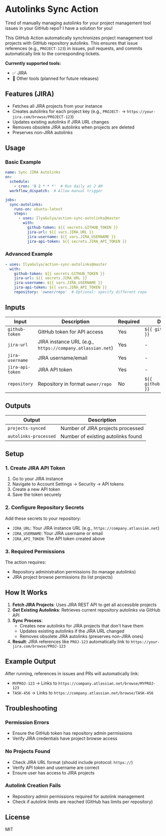 # Autolinks Sync Action

Tired of manually managing autolinks for your project management tool issues in your GitHub repo? I have a solution for you!

This GitHub Action automatically synchronizes project management tool projects with GitHub repository autolinks. 
This ensures that issue references (e.g., `PROJECT-123`) in issues, pull requests, and commits automatically link to the corresponding tickets.

**Currently supported tools:**
- ✅ JIRA
- 🔄 Other tools (planned for future releases)

## Features (JIRA)

- Fetches all JIRA projects from your instance
- Creates autolinks for each project key (e.g., `PROJECT-` → `https://your-jira.com/browse/PROJECT-123`)
- Updates existing autolinks if JIRA URL changes
- Removes obsolete JIRA autolinks when projects are deleted
- Preserves non-JIRA autolinks

## Usage

### Basic Example

```yaml
name: Sync JIRA Autolinks
on:
  schedule:
    - cron: '0 2 * * *'  # Run daily at 2 AM
  workflow_dispatch:  # Allow manual trigger

jobs:
  sync-autolinks:
    runs-on: ubuntu-latest
    steps:
      - uses: IlyaGulya/action-sync-autolinks@master
        with:
          github-token: ${{ secrets.GITHUB_TOKEN }}
          jira-url: ${{ vars.JIRA_URL }}
          jira-username: ${{ vars.JIRA_USERNAME }}
          jira-api-token: ${{ secrets.JIRA_API_TOKEN }}
```

### Advanced Example

```yaml
- uses: IlyaGulya/action-sync-autolinks@master
  with:
    github-token: ${{ secrets.GITHUB_TOKEN }}
    jira-url: ${{ secrets.JIRA_URL }}
    jira-username: ${{ vars.JIRA_USERNAME }}
    jira-api-token: ${{ vars.JIRA_API_TOKEN }}
    repository: 'owner/repo'  # Optional: specify different repo
```

## Inputs

| Input            | Description                                               | Required | Default                    |
|------------------|-----------------------------------------------------------|----------|----------------------------|
| `github-token`   | GitHub token for API access                               | Yes      | `${{ github.token }}`      |
| `jira-url`       | JIRA instance URL (e.g., `https://company.atlassian.net`) | Yes      | -                          |
| `jira-username`  | JIRA username/email                                       | Yes      | -                          |
| `jira-api-token` | JIRA API token                                            | Yes      | -                          |
| `repository`     | Repository in format `owner/repo`                         | No       | `${{ github.repository }}` |

## Outputs

| Output                | Description                        |
|-----------------------|------------------------------------|
| `projects-synced`     | Number of JIRA projects processed  |
| `autolinks-processed` | Number of existing autolinks found |

## Setup

### 1. Create JIRA API Token

1. Go to your JIRA instance
2. Navigate to Account Settings → Security → API tokens
3. Create a new API token
4. Save the token securely

### 2. Configure Repository Secrets

Add these secrets to your repository:

- `JIRA_URL`: Your JIRA instance URL (e.g., `https://company.atlassian.net`)
- `JIRA_USERNAME`: Your JIRA username or email
- `JIRA_API_TOKEN`: The API token created above

### 3. Required Permissions

The action requires:
- Repository administration permissions (to manage autolinks)
- JIRA project browse permissions (to list projects)

## How It Works

1. **Fetch JIRA Projects**: Uses JIRA REST API to get all accessible projects
2. **Get Existing Autolinks**: Retrieves current repository autolinks via GitHub API
3. **Sync Process**:
   - Creates new autolinks for JIRA projects that don't have them
   - Updates existing autolinks if the JIRA URL changed
   - Removes obsolete JIRA autolinks (preserves non-JIRA ones)
4. **Result**: JIRA references like `PROJ-123` automatically link to `https://your-jira.com/browse/PROJ-123`

## Example Output

After running, references in issues and PRs will automatically link:

- `MYPROJ-123` → Links to `https://company.atlassian.net/browse/MYPROJ-123`
- `TASK-456` → Links to `https://company.atlassian.net/browse/TASK-456`

## Troubleshooting

### Permission Errors
- Ensure the GitHub token has repository admin permissions
- Verify JIRA credentials have project browse access

### No Projects Found
- Check JIRA URL format (should include protocol: `https://`)
- Verify API token and username are correct
- Ensure user has access to JIRA projects

### Autolink Creation Fails
- Repository admin permissions required for autolink management
- Check if autolink limits are reached (GitHub has limits per repository)

## License

MIT
